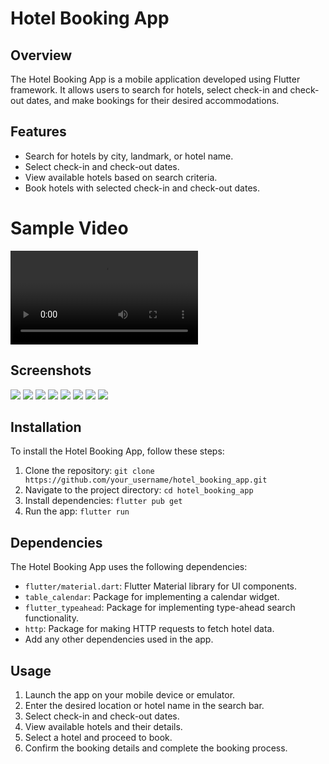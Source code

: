# Hotel Booking App 

## Overview

The Hotel Booking App is a mobile application developed using Flutter framework. It allows users to search for hotels, select check-in and check-out dates, and make bookings for their desired accommodations.

## Features

- Search for hotels by city, landmark, or hotel name.
- Select check-in and check-out dates.
- View available hotels based on search criteria.
- Book hotels with selected check-in and check-out dates.

# Sample Video 
<video src="https://github.com/Ritikkumar992/hotel_app/assets/75531808/67e17e05-174e-4ad5-87a1-1058f16519ac"> </video>

## Screenshots

<img src = "https://github.com/Ritikkumar992/hotel_app/assets/75531808/b3bae7f8-7674-4e57-aac0-05728802981d">
<img src = "https://github.com/Ritikkumar992/hotel_app/assets/75531808/662a76dc-2a54-4bbf-8980-6ece501ef3dc">
<img src = "https://github.com/Ritikkumar992/hotel_app/assets/75531808/185588d2-9795-40f1-84f6-3e980557aff8">
<img src = "https://github.com/Ritikkumar992/hotel_app/assets/75531808/1459c19b-afa2-4ecc-9be7-c0f869b19821">
<img src = "https://github.com/Ritikkumar992/hotel_app/assets/75531808/cfe961f5-49da-4cd5-b02f-7cdf5882a765">
<img src = "https://github.com/Ritikkumar992/hotel_app/assets/75531808/8dbde9cb-5a85-4c08-93c1-09c783a41395">
<img src = "https://github.com/Ritikkumar992/hotel_app/assets/75531808/06c68596-2c27-45b7-af89-259b7a364d90">
<img src = "https://github.com/Ritikkumar992/hotel_app/assets/75531808/261815ba-8cf0-424d-b009-f8d6e6eb2731">


## Installation

To install the Hotel Booking App, follow these steps:

1. Clone the repository: `git clone https://github.com/your_username/hotel_booking_app.git`
2. Navigate to the project directory: `cd hotel_booking_app`
3. Install dependencies: `flutter pub get`
4. Run the app: `flutter run`

## Dependencies

The Hotel Booking App uses the following dependencies:

- `flutter/material.dart`: Flutter Material library for UI components.
- `table_calendar`: Package for implementing a calendar widget.
- `flutter_typeahead`: Package for implementing type-ahead search functionality.
- `http`: Package for making HTTP requests to fetch hotel data.
- Add any other dependencies used in the app.

## Usage

1. Launch the app on your mobile device or emulator.
2. Enter the desired location or hotel name in the search bar.
3. Select check-in and check-out dates.
4. View available hotels and their details.
5. Select a hotel and proceed to book.
6. Confirm the booking details and complete the booking process.

